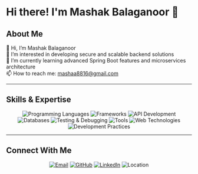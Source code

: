 # Hi there! I'm Mashak Balaganoor 👋

## About Me

👋 Hi, I’m Mashak Balaganoor  
👀 I’m interested in developing secure and scalable backend solutions  
🌱 I’m currently learning advanced Spring Boot features and microservices architecture  
📫 How to reach me: [mashaa8816@gmail.com](mailto:mashaa8816@gmail.com)  

---

## Skills & Expertise

<p align="center">
  <img src="https://img.shields.io/badge/Programming%20Languages-Java%2C%20Hibernate%2C%20SQL-blue" alt="Programming Languages">
  <img src="https://img.shields.io/badge/Frameworks-Spring%20Boot-green" alt="Frameworks">
  <img src="https://img.shields.io/badge/API%20Development-RESTful%2C%20JWT%20Security-yellow" alt="API Development">
  <img src="https://img.shields.io/badge/Databases-MySQL%2C%20SQL-orange" alt="Databases">
  <img src="https://img.shields.io/badge/Testing%20%26%20Debugging-JUnit%2C%20Postman-lightgrey" alt="Testing & Debugging">
  <img src="https://img.shields.io/badge/Tools-Swagger%2C%20Maven-red" alt="Tools">
  <img src="https://img.shields.io/badge/Web%20Technologies-Angular%2017%2C%20JavaScript%2C%20HTML%2C%20CSS%2C%20TypeScript-brightgreen" alt="Web Technologies">
  <img src="https://img.shields.io/badge/Development%20Practices-Agile%2C%20Exception%20Handling%2C%20Pagination-blueviolet" alt="Development Practices">
</p>

---



## Connect With Me

<p align="center">
  <a href="mailto:mashak8816@gmail.com"><img src="https://img.shields.io/badge/Email-mashak8816%40gmail.com-red" alt="Email"></a>
  <a href="https://github.com/mashaa227"><img src="https://img.shields.io/badge/GitHub-mashaa227-lightgrey" alt="GitHub"></a>
  <a href="https://www.linkedin.com/in/mashaa8816"><img src="https://img.shields.io/badge/LinkedIn-mashaa8816-blue" alt="LinkedIn"></a>
  <img src="https://img.shields.io/badge/Location-Talikoti%2C%20Karnataka-brightgreen" alt="Location">
</p>

